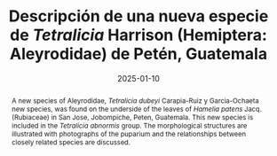---
title: 'Descripción de una nueva especie de <i>Tetralicia</i> Harrison (Hemiptera: Aleyrodidae) de Petén, Guatemala'
date: '2025-01-10'
doi: 'https://doi.org/10.64338/im.1097.3v5o9'
journal: Insecta Mundi
issue: '1097'
pagination: '1–9'
zoobank: 'urn:lsid:zoobank.org:pub:B6810957-DC6D-4078-BAE5-6C36777335E5'

authors:
  - first_name: 'José Francisco'
    last_name: 'García-Ochaeta'
    affiliation: 'Laboratorio de Diagnóstico Fitosanitario, Ministerio de Agricultura Ganadería y Alimentación, Petén, Guatemala'
    email: 'jfranciscogarciaochaeta@gmail.com'
    orcid: 'https://orcid.org/0000-0001-8300-7846'

  - first_name: 'Vicente Emilio'
    last_name: 'Carapia-Ruiz'
    affiliation: 'Universidad Autónoma del Estado de Morelos (UAEM), Escuela de Estudios Superiores de Xalostoc, Morelos, Mexico. C.P. 62740'
    email: 'vicente.carapia@uaem.mx'
    orcid: 'https://orcid.org/0000-0002-5370-0399'

download: 'https://drive.google.com/file/d/1ajotbEDnRqHeBIKXoyVaoyzi61Nvsotg/view?usp=sharing'

supplementary: ''

keywords:
  - <i>Tetralicia</i>
  - whiteflies
 
categories:
  - Hemiptera
  - Aleyrodidae
  
references:
  - authors: Carapia-Ruiz VE.
    year: 2024
    title: 'Tres especies nuevas de <i>Aleuropleurocelus </i>de Mesoamerica en <i>Psychotria</i>. Southwestern Entomologist 49'
    pages: 390–402
    doi: https://doi.org/10.3958/059.049.0131
    url: 
    access: 

  - authors: Carapia-Ruiz VE, García-Ochaeta JF.
    year: 2024
    title: 'Description of <i>Tetralicia jobompichensis </i>n. sp. from Guatemala. Southwestern Entomologist 49'
    pages: 1082–1088
    doi: https://doi.org/10.3958/059.049.0327
    url: 
    access: 

  - authors: Carapia-Ruiz VE, Sánchez-Flores OA, García-Ochaeta JF.
    year: 2023
    title: 'A new whitefly species, <i>Aleuropleurocelus petenensis </i>sp. nov. (Hemiptera: Aleyrodidae), from Guatemala. Acta Zoologica Mexicana (n. s.) 39'
    pages: 1–5
    doi: https://doi.org/10.21829/azm.2023.3912470
    url: 
    access: 

  - authors: Drews EA, Sampson WW.
    year: 1956
    title: '<i>Tetralicia </i>and a new related genus <i>Aleuropleurocelus </i>(Homoptera: Aleyrodidae). Annals of the Entomological Society of America 49'
    pages: 280–283
    doi: 
    url: 
    access: 

  - authors: Drews EA, Sampson WW.
    year: 1958
    title: 'California aleyrodids of the genus <i>Aleuropleurocelus</i>. Annals of the Entomological Society of America 51'
    pages: 120–125
    doi: 
    url: 
    access: 

  - authors: García-Ochaeta JF, Palmieri M.
    year: 2023
    title: 'Moscas blancas (Hemiptera: Aleyrodidae) de Guatemala: importancia y diversidad. p. 186–206. En: Schuster JC, Yoshimoto J, Monzon Sierra J (eds.). Biodiversidad de Guatemala, volumen III. Universidad del Valle de Guatemala; Guatemala City, Guatemala'
    pages:  444 p
    doi: 
    url: 
    access: 

  - authors: Martin JH.
    year: 2004
    title: 'The whiteflies of Belize (Hemiptera: Aleyrodidae) part 1-Introduction and account of the subfamily Aleyrodicinae Quaintance and Baker. Zootaxa 681'
    pages: 1–119
    doi: https://doi.org/10.11646/zootaxa.681.1.1
    url: 
    access: 

  - authors: Sánchez-Flores OA, García-Ochaeta JF, Carapia-Ruiz VE, Coronado-Blanco JM, Ruíz-Cancino E.
    year: 2021
    title: 'A new species of <i>Aleuropleurocelus </i>Drews and Sampson (Hemiptera: Aleyrodidae) from Guatemala, with a key to the oval-shaped species. Proceedings of the Entomological Society of Washington 123'
    pages: 1–7
    doi: https://doi.org/10.4289/0013-8797.123.3.614
    url: 
    access: 

  - authors: Valencia L, Evans GA.
    year: 2024
    title: 'Review of the genus <i>Tetralicia </i>(Hemiptera: Aleyrodidae) and description of two new species of whiteflies found on avocado trees in Peru. Zootaxa 5403'
    pages: 197–238
    doi: https://doi.org/10.11646/zootaxa.5403.2.2
    url: 
    access: 

  - authors: Ellenrieder N, Gill RJ.
    year: 2024
    title: 'The genus <i>Tetralicia </i>Harrison (Hemiptera: Sternorrhyncha: Aleyrodidae) in California, U.S.A., with the description of five new species and a redescription of <i>Tetralicia granulata </i>Sampson & Drews, 1941. Zootaxa 5527'
    pages: 1–129
    doi: https://doi.org/10.11646/zootaxa.5527.1
    url: 
    access: 

abstract: 'A new species of Aleyrodidae, <i>Tetralicia dubeyi </i>Carapia-Ruiz y Garcia-Ochaeta new species, was found on the underside of the leaves of <i>Hamelia patens </i>Jacq. (Rubiaceae) in San Jose, Jobompiche, Peten, Guatemala. This new species is included in the <i>Tetralicia abnormis </i>group. The morphological structures are illustrated with photographs of the puparium and the relationships between closely related species are discussed.'

resumen: 'Se describe una nueva especie de Aleyrodidae, <i>Tetralicia dubeyi </i>Carapia-Ruiz y Garcia-Ochaeta nueva especie, fue encontrada en el enves de las hojas de <i>Hamelia patens </i>Jacq. (Rubiaceae) en San Jose, Jobompiche, Peten, Guatemala. Esta nueva especie es incluida en el grupo <i>abnormis </i>del genero <i>Tetralicia </i>Harrison. Se ilustran con fotografias las estructuras morfologicas del pupario, se discute la relacion con especies cercanas y se proporciona una clave para la identificacion de los grupos y especies del grupo <i>abnormis</i>.'

---